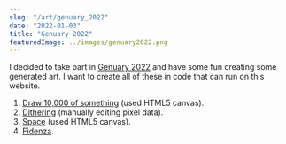 ```yaml
---
slug: "/art/genuary_2022"
date: "2022-01-03"
title: "Genuary 2022"
featuredImage: ../images/genuary2022.png
---
```


I decided to take part in [Genuary 2022](http://genuary.art/) and have some fun creating some generated art. I want to create all of these in code that can run on this website.

1. [Draw 10,000 of something](/art/genuary_2022/1) (used HTML5 canvas).
2. [Dithering](/art/genuary_2022/2) (manually editing pixel data).
3. [Space](/art/genuary_2022/3) (used HTML5 canvas).
4. [Fidenza](/art/genuary_2022/4).